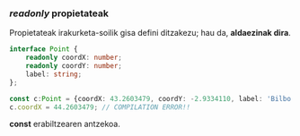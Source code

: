 ### _readonly_ propietateak

Propietateak irakurketa-soilik gisa defini ditzakezu; hau da, **aldaezinak dira**.

```typescript
interface Point {
    readonly coordX: number;
    readonly coordY: number;
    label: string;
};

const c:Point = {coordX: 43.2603479, coordY: -2.9334110, label: 'Bilbo'};
c.coordX = 44.2603479; // COMPILATION ERROR!!
```

**const** erabiltzearen antzekoa.

